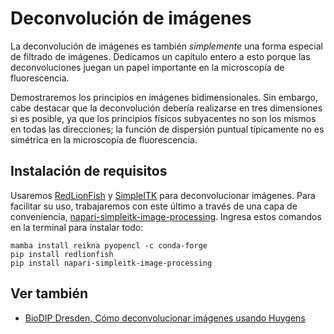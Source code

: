 # Deconvolución de imágenes
La deconvolución de imágenes es también _simplemente_ una forma especial de filtrado de imágenes. Dedicamos un capítulo entero a esto porque las deconvoluciones juegan un papel importante en la microscopía de fluorescencia.

Demostraremos los principios en imágenes bidimensionales. Sin embargo, cabe destacar que la deconvolución debería realizarse en tres dimensiones si es posible, ya que los principios físicos subyacentes no son los mismos en todas las direcciones; la función de dispersión puntual típicamente no es simétrica en la microscopía de fluorescencia.

## Instalación de requisitos

Usaremos [RedLionFish](https://github.com/rosalindfranklininstitute/RedLionfish) y [SimpleITK](https://simpleitk.readthedocs.io/) para deconvolucionar imágenes. Para facilitar su uso, trabajaremos con este último a través de una capa de conveniencia, [napari-simpleitk-image-processing](https://github.com/haesleinhuepf/napari-simpleitk-image-processing). Ingresa estos comandos en la terminal para instalar todo:

```
mamba install reikna pyopencl -c conda-forge
pip install redlionfish
pip install napari-simpleitk-image-processing
```

<!--
## Instalación de dependencias opcionales

En un cuaderno también usaremos NVidia CUDA para deconvolución. Si tu unidad de procesamiento gráfico soporta cuda, siéntete libre de instalar [pycudadecon](https://github.com/tlambert03/pycudadecon).

```
mamba install -c conda-forge pycudadecon
```
-->

## Ver también
* [BioDIP Dresden, Cómo deconvolucionar imágenes usando Huygens](https://www.biodip.de/wiki/How_to_deconvolve_images_using_Huygens)